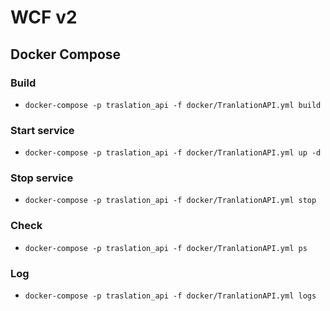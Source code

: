 # WCF v2

## Docker Compose

### Build
- ```docker-compose -p traslation_api -f docker/TranlationAPI.yml build```

### Start service
- ```docker-compose -p traslation_api -f docker/TranlationAPI.yml up -d```

### Stop service
- ```docker-compose -p traslation_api -f docker/TranlationAPI.yml stop```

### Check
- ```docker-compose -p traslation_api -f docker/TranlationAPI.yml ps```

### Log
- ```docker-compose -p traslation_api -f docker/TranlationAPI.yml logs```


